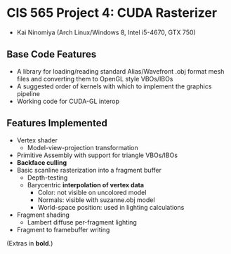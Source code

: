 CIS 565 Project 4: CUDA Rasterizer
==================================

* Kai Ninomiya (Arch Linux/Windows 8, Intel i5-4670, GTX 750)


Base Code Features
------------------

* A library for loading/reading standard Alias/Wavefront .obj format mesh files
  and converting them to OpenGL style VBOs/IBOs
* A suggested order of kernels with which to implement the graphics pipeline
* Working code for CUDA-GL interop


Features Implemented
--------------------

* Vertex shader
    * Model-view-projection transformation
* Primitive Assembly with support for triangle VBOs/IBOs
* **Backface culling**
* Basic scanline rasterization into a fragment buffer
    * Depth-testing
    * Barycentric **interpolation of vertex data**
        * Color: not visible on uncolored model
        * Normals: visible with suzanne.obj model
        * World-space position: used in lighting calculations
* Fragment shading
    * Lambert diffuse per-fragment lighting
* Fragment to framebuffer writing

(Extras in **bold**.)
